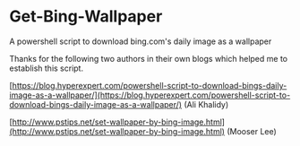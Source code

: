 # Get-Bing-Wallpaper
A powershell script to download bing.com's daily image as a wallpaper

Thanks for the following two authors in their own blogs which helped me to establish this script.

[https://blog.hyperexpert.com/powershell-script-to-download-bings-daily-image-as-a-wallpaper/](https://blog.hyperexpert.com/powershell-script-to-download-bings-daily-image-as-a-wallpaper/)  (Ali Khalidy)

[http://www.pstips.net/set-wallpaper-by-bing-image.html](http://www.pstips.net/set-wallpaper-by-bing-image.html)  (Mooser Lee)
